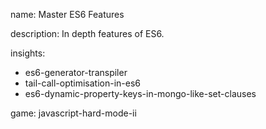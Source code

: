 name: Master ES6 Features

description: In depth features of ES6.

insights:
  - es6-generator-transpiler
  - tail-call-optimisation-in-es6
  - es6-dynamic-property-keys-in-mongo-like-set-clauses

game: javascript-hard-mode-ii
